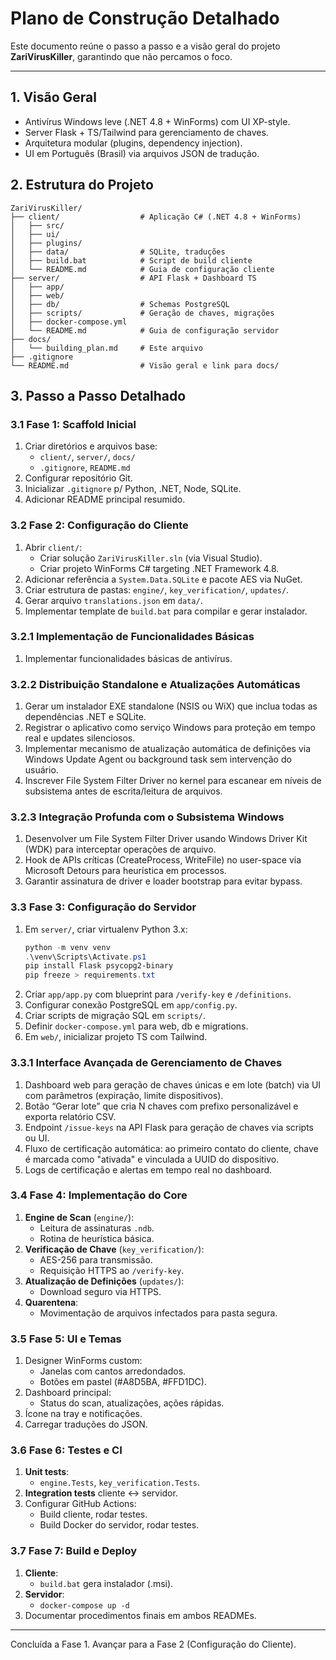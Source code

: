 # Plano de Construção Detalhado

Este documento reúne o passo a passo e a visão geral do projeto **ZariVirusKiller**, garantindo que não percamos o foco.

---

## 1. Visão Geral

- Antivírus Windows leve (.NET 4.8 + WinForms) com UI XP-style.
- Server Flask + TS/Tailwind para gerenciamento de chaves.
- Arquitetura modular (plugins, dependency injection).
- UI em Português (Brasil) via arquivos JSON de tradução.

## 2. Estrutura do Projeto

```text
ZariVirusKiller/
├── client/                  # Aplicação C# (.NET 4.8 + WinForms)
│   ├── src/
│   ├── ui/
│   ├── plugins/
│   ├── data/                # SQLite, traduções
│   ├── build.bat            # Script de build cliente
│   └── README.md            # Guia de configuração cliente
├── server/                  # API Flask + Dashboard TS
│   ├── app/
│   ├── web/
│   ├── db/                  # Schemas PostgreSQL
│   ├── scripts/             # Geração de chaves, migrações
│   ├── docker-compose.yml
│   └── README.md            # Guia de configuração servidor
├── docs/
│   └── building_plan.md     # Este arquivo
├── .gitignore
└── README.md                # Visão geral e link para docs/
```

## 3. Passo a Passo Detalhado

### 3.1 Fase 1: Scaffold Inicial

1. Criar diretórios e arquivos base:
   - `client/`, `server/`, `docs/`
   - `.gitignore`, `README.md`
2. Configurar repositório Git.
3. Inicializar `.gitignore` p/ Python, .NET, Node, SQLite.
4. Adicionar README principal resumido.

### 3.2 Fase 2: Configuração do Cliente

1. Abrir `client/`:
   - Criar solução `ZariVirusKiller.sln` (via Visual Studio).
   - Criar projeto WinForms C# targeting .NET Framework 4.8.
2. Adicionar referência a `System.Data.SQLite` e pacote AES via NuGet.
3. Criar estrutura de pastas: `engine/`, `key_verification/`, `updates/`.
4. Gerar arquivo `translations.json` em `data/`.
5. Implementar template de `build.bat` para compilar e gerar instalador.

### 3.2.1 Implementação de Funcionalidades Básicas

1. Implementar funcionalidades básicas de antivírus.

### 3.2.2 Distribuição Standalone e Atualizações Automáticas

1. Gerar um instalador EXE standalone (NSIS ou WiX) que inclua todas as dependências .NET e SQLite.
2. Registrar o aplicativo como serviço Windows para proteção em tempo real e updates silenciosos.
3. Implementar mecanismo de atualização automática de definições via Windows Update Agent ou background task sem intervenção do usuário.
4. Inscrever File System Filter Driver no kernel para escanear em níveis de subsistema antes de escrita/leitura de arquivos.

### 3.2.3 Integração Profunda com o Subsistema Windows

1. Desenvolver um File System Filter Driver usando Windows Driver Kit (WDK) para interceptar operações de arquivo.
2. Hook de APIs críticas (CreateProcess, WriteFile) no user-space via Microsoft Detours para heurística em processos.
3. Garantir assinatura de driver e loader bootstrap para evitar bypass.

### 3.3 Fase 3: Configuração do Servidor

1. Em `server/`, criar virtualenv Python 3.x:
   ```powershell
   python -m venv venv
   .\venv\Scripts\Activate.ps1
   pip install Flask psycopg2-binary
   pip freeze > requirements.txt
   ```
2. Criar `app/app.py` com blueprint para `/verify-key` e `/definitions`.
3. Configurar conexão PostgreSQL em `app/config.py`.
4. Criar scripts de migração SQL em `scripts/`.
5. Definir `docker-compose.yml` para web, db e migrations.
6. Em `web/`, inicializar projeto TS com Tailwind.

### 3.3.1 Interface Avançada de Gerenciamento de Chaves

1. Dashboard web para geração de chaves únicas e em lote (batch) via UI com parâmetros (expiração, limite dispositivos).
2. Botão “Gerar lote” que cria N chaves com prefixo personalizável e exporta relatório CSV.
3. Endpoint `/issue-keys` na API Flask para geração de chaves via scripts ou UI.
4. Fluxo de certificação automática: ao primeiro contato do cliente, chave é marcada como "ativada" e vinculada a UUID do dispositivo.
5. Logs de certificação e alertas em tempo real no dashboard.

### 3.4 Fase 4: Implementação do Core

1. **Engine de Scan** (`engine/`):
   - Leitura de assinaturas `.ndb`.
   - Rotina de heurística básica.
2. **Verificação de Chave** (`key_verification/`):
   - AES-256 para transmissão.
   - Requisição HTTPS ao `/verify-key`.
3. **Atualização de Definições** (`updates/`):
   - Download seguro via HTTPS.
4. **Quarentena**:
   - Movimentação de arquivos infectados para pasta segura.

### 3.5 Fase 5: UI e Temas

1. Designer WinForms custom:
   - Janelas com cantos arredondados.
   - Botões em pastel (#A8D5BA, #FFD1DC).
2. Dashboard principal:
   - Status do scan, atualizações, ações rápidas.
3. Ícone na tray e notificações.
4. Carregar traduções do JSON.

### 3.6 Fase 6: Testes e CI

1. **Unit tests**:
   - `engine.Tests`, `key_verification.Tests`.
2. **Integration tests** cliente ↔ servidor.
3. Configurar GitHub Actions:
   - Build cliente, rodar testes.
   - Build Docker do servidor, rodar testes.

### 3.7 Fase 7: Build e Deploy

1. **Cliente**:
   - `build.bat` gera instalador (.msi).
2. **Servidor**:
   - `docker-compose up -d`
3. Documentar procedimentos finais em ambos READMEs.

---

Concluída a Fase 1. Avançar para a Fase 2 (Configuração do Cliente).
